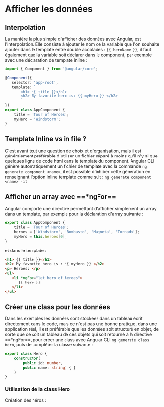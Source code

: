 # Afficher les données
## Interpolation
La manière la plus simple d'afficher des données avec Angular, est l'interpolation. Elle consiste à ajouter le nom de la variable que l'on souhaite ajouter dans le template entre double accolades : ```{{ heroName }}```, il faut également que la variable soit déclarer dans le component, par exemple avec une déclaration de template inline :
```ts
import { Component } from '@angular/core';

@Component({
   selector: 'app-root',
   template: `
	   <h1> {{ title }}</h1>
	   <h2> My favorite hero is: {{ myHero }} </h2>
	   `
})
export class AppComponent {
    title = 'Tour of Heroes';
    myHero = 'Windstorm';
}
```

## Template Inline vs in file ?

C'est avant tout une question de choix et d'organisation, mais il est généralement préférable d'utiliser un fichier séparé à moins qu'il n'y ai que quelques ligne de code html dans le template du component. Angular CLI génère automatiquement un fichier de template avec la commande ```ng generate component <name>```, il est possible d'inhiber cette génération en renseignant l'option inline template comme suit : ```ng generate component <name> -it```


## Afficher un array avec ==*ngFor==
Angular comporte une directive permettant d'afficher simplement un array dans un template, par exemple pour la déclaration d'array suivante :
```ts
export class AppComponent {
    title = 'Tour of Heroes';
    heroes = ['Windstorm', 'Bombasto', 'Magneta', 'Tornado'];
    myHero = this.heroes[0];
}
```
et dans le template :
```html
<h1> {{ title }}</h1>
<h2> My favorite hero is : {{ myHero }} </h2>
<p> Heroes: </p>
<ul>
   <li *ngFor="let hero of heroes">
      {{ hero }}
   </li>
</ul>
```

## Créer une class pour les données
Dans les exemples les données sont stockées dans un tableau écrit directement dans le code, mais ce n'est pas une bonne pratique, dans une application réel, il est préférable que les données soit structuré en objet, de sorte que ce soit un tableau de ces objets qui soit retourné à la directive ==*ngFor==, pour créer une class avec Angular CLI ```ng generate class hero```, puis de compléter la classe suivante :
```ts
export class Hero {
    constructor(
        public id: number,
        public name: string) { }
    )
}
```
### Utilisation de la class Hero
Création des héros :
```ts
```
<!--stackedit_data:
eyJoaXN0b3J5IjpbLTY0Mzk3MTcyOSw3NzU0ODgwOTFdfQ==
-->